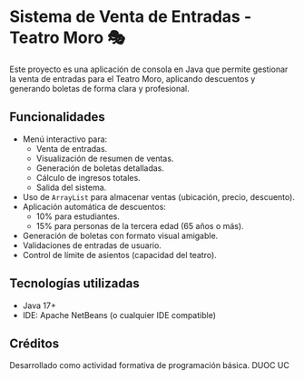 # Sistema de Venta de Entradas - Teatro Moro 🎭

Este proyecto es una aplicación de consola en Java que permite gestionar la venta de entradas para el Teatro Moro, aplicando descuentos y generando boletas de forma clara y profesional.

## Funcionalidades

- Menú interactivo para:
  - Venta de entradas.
  - Visualización de resumen de ventas.
  - Generación de boletas detalladas.
  - Cálculo de ingresos totales.
  - Salida del sistema.
- Uso de `ArrayList` para almacenar ventas (ubicación, precio, descuento).
- Aplicación automática de descuentos:
  - 10% para estudiantes.
  - 15% para personas de la tercera edad (65 años o más).
- Generación de boletas con formato visual amigable.
- Validaciones de entradas de usuario.
- Control de límite de asientos (capacidad del teatro).

## Tecnologías utilizadas

- Java 17+
- IDE: Apache NetBeans (o cualquier IDE compatible)

## Créditos

Desarrollado como actividad formativa de programación básica. DUOC UC
